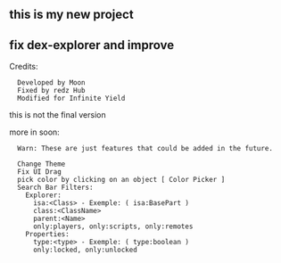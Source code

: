 ## this is my new project
## fix dex-explorer and improve

Credits:
```
  Developed by Moon
  Fixed by redz Hub
  Modified for Infinite Yield
```

this is not the final version

more in soon:
```
  Warn: These are just features that could be added in the future.
  
  Change Theme
  Fix UI Drag
  pick color by clicking on an object [ Color Picker ]
  Search Bar Filters:
    Explorer:
      isa:<Class> - Exemple: ( isa:BasePart )
      class:<ClassName>
      parent:<Name>
      only:players, only:scripts, only:remotes
    Properties:
      type:<type> - Exemple: ( type:boolean )
      only:locked, only:unlocked
```
